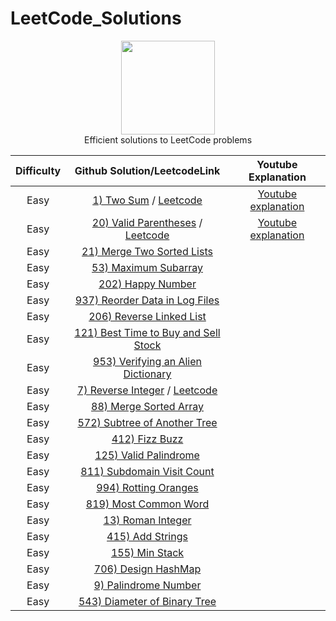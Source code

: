 # LeetCode_Solutions
<p align="center">
    <a href="https://www.hackerrank.com/XavierElon1">
        <img height=150 src="https://assets.leetcode.com/static_assets/public/images/LeetCode_Sharing.png">
    </a>
    <br>Efficient solutions to LeetCode problems
</p>


   Difficulty   |                                           Github Solution/LeetcodeLink                                |                                                            Youtube Explanation                                      
|:---------------------:|:--------------------------------------------------------------------------------------------:|:------------------------------------------------------------------------------------------------------------:|
|      Easy     | [1) Two Sum](https://github.com/XavierElon1/LeetCodeSolutions/blob/master/Easy/1_Two_Sum) / [Leetcode](https://leetcode.com/problems/two-sum/) | [Youtube explanation](https://www.youtube.com/watch?v=LaVPCy_DWR8&t=3s)               |
|      Easy     | [20) Valid Parentheses](https://leetcode.com/problems/valid-parentheses/) / [Leetcode](https://leetcode.com/problems/valid-parentheses/) |[Youtube explanation](https://youtu.be/Voi-GeAw2lg)            |
|      Easy     | [21) Merge Two Sorted Lists](https://leetcode.com/problems/merge-two-sorted-lists/)                  |            |
|      Easy     | [53) Maximum Subarray](https://leetcode.com/problems/maximum-subarray/)                  |            |
|      Easy     | [202) Happy Number](https://leetcode.com/problems/happy-number/)                  |            |
|      Easy     | [937) Reorder Data in Log Files](https://leetcode.com/problems/reorder-data-in-log-files/)                  |            |
|      Easy     | [206) Reverse Linked List](https://leetcode.com/problems/reverse-linked-list/)                  |            |
|      Easy     | [121) Best Time to Buy and Sell Stock](https://leetcode.com/problems/best-time-to-buy-and-sell-stock/)                  |            |
|      Easy     | [953) Verifying an Alien Dictionary](https://leetcode.com/problems/verifying-an-alien-dictionary/)                  |            |
|      Easy     | [7) Reverse Integer](https://github.com/XavierElon1/LeetCodeSolutions/blob/master/Easy/7_reverse_integer) / [Leetcode](https://leetcode.com/problems/reverse-integer/)                 |            |
|      Easy     | [88) Merge Sorted Array](https://leetcode.com/problems/merge-sorted-array/)                  |            |
|      Easy     | [572) Subtree of Another Tree](https://leetcode.com/problems/subtree-of-another-tree/)                  |            |
|      Easy     | [412) Fizz Buzz](https://leetcode.com/problems/fizz-buzz/)                  |            |
|      Easy     | [125) Valid Palindrome](https://leetcode.com/problems/valid-palindrome/)                  |            |
|      Easy     | [811) Subdomain Visit Count](https://leetcode.com/problems/subdomain-visit-count/)                  |            |
|      Easy     | [994) Rotting Oranges](https://leetcode.com/problems/rotting-oranges/)                  |            |
|      Easy     | [819) Most Common Word](https://leetcode.com/problems/most-common-word/)                  |            |
|      Easy     | [13) Roman Integer](https://leetcode.com/problems/roman-to-integer/)                  |            |
|      Easy     | [415) Add Strings](https://leetcode.com/problems/add-strings/)                  |            |
|      Easy     | [155) Min Stack](https://leetcode.com/problems/min-stack/)                  |            |
|      Easy     | [706) Design HashMap](https://leetcode.com/problems/design-hashmap/)                  |            |
|      Easy     | [9) Palindrome Number](https://leetcode.com/problems/palindrome-number/)                  |            |
|      Easy     | [543) Diameter of Binary Tree](https://leetcode.com/problems/diameter-of-binary-tree/)                  |            |
